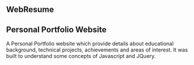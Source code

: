 

WebResume
-----------------------

Personal Portfolio Website
---------------------------------

A Personal Portfolio website which provide details about educational background, technical projects,
achievements and areas of interest.
It was built to understand some concepts of Javascript and JQuery.
